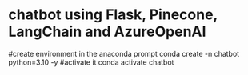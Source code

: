 # chatbot using Flask, Pinecone, LangChain and AzureOpenAI

#create environment in the anaconda prompt
conda create -n chatbot  python=3.10  -y 
#activate it
conda activate chatbot